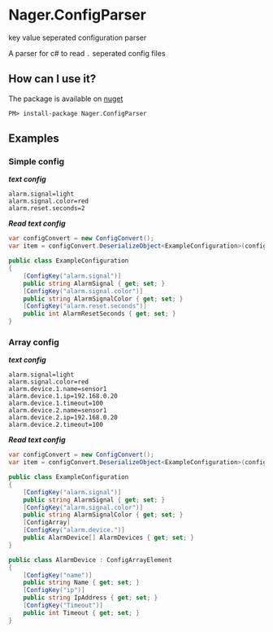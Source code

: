 # Nager.ConfigParser
key value seperated configuration parser

A parser for c# to read `.` seperated config files

## How can I use it?

The package is available on [nuget](https://www.nuget.org/packages/Nager.ConfigParser)
```
PM> install-package Nager.ConfigParser
```



## Examples

### Simple config

***text config***
```
alarm.signal=light
alarm.signal.color=red
alarm.reset.seconds=2
```

***Read text config***
```cs
var configConvert = new ConfigConvert();
var item = configConvert.DeserializeObject<ExampleConfiguration>(config);

public class ExampleConfiguration
{
    [ConfigKey("alarm.signal")]
    public string AlarmSignal { get; set; }
    [ConfigKey("alarm.signal.color")]
    public string AlarmSignalColor { get; set; }
    [ConfigKey("alarm.reset.seconds")]
    public int AlarmResetSeconds { get; set; }
}
```

### Array config

***text config***
```
alarm.signal=light
alarm.signal.color=red
alarm.device.1.name=sensor1
alarm.device.1.ip=192.168.0.20
alarm.device.1.timeout=100
alarm.device.2.name=sensor1
alarm.device.2.ip=192.168.0.20
alarm.device.2.timeout=100
```

***Read text config***
```cs
var configConvert = new ConfigConvert();
var item = configConvert.DeserializeObject<ExampleConfiguration>(config);

public class ExampleConfiguration
{
    [ConfigKey("alarm.signal")]
    public string AlarmSignal { get; set; }
    [ConfigKey("alarm.signal.color")]
    public string AlarmSignalColor { get; set; }
    [ConfigArray]
    [ConfigKey("alarm.device.")]
    public AlarmDevice[] AlarmDevices { get; set; }
}

public class AlarmDevice : ConfigArrayElement
{
    [ConfigKey("name")]
    public string Name { get; set; }
    [ConfigKey("ip")]
    public string IpAddress { get; set; }
    [ConfigKey("Timeout")]
    public int Timeout { get; set; }
}
```
